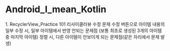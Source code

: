 # Android_I_mean_Kotlin
<span>
1. RecyclerView_Practice 101 리사이클러뷰 수정 문제
   수정 버튼으로 아이템 내용의 일부 수정 시, 일부 아이템에서 반영 안되는 문제점 (보통 최초로 생성된 3개의 아이템 중 마지막 아이템)
   정렬 시, 다른 아이템이 안보이게 되는 문제점(같은 자리에서 문제 발생)
